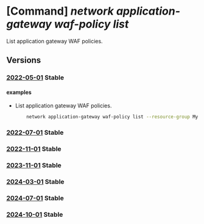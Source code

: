 # [Command] _network application-gateway waf-policy list_

List application gateway WAF policies.

## Versions

### [2022-05-01](/Resources/mgmt-plane/L3N1YnNjcmlwdGlvbnMve30vcHJvdmlkZXJzL21pY3Jvc29mdC5uZXR3b3JrL2FwcGxpY2F0aW9uZ2F0ZXdheXdlYmFwcGxpY2F0aW9uZmlyZXdhbGxwb2xpY2llcw==/2022-05-01.xml) **Stable**

<!-- mgmt-plane /subscriptions/{}/providers/microsoft.network/applicationgatewaywebapplicationfirewallpolicies 2022-05-01 -->
<!-- mgmt-plane /subscriptions/{}/resourcegroups/{}/providers/microsoft.network/applicationgatewaywebapplicationfirewallpolicies 2022-05-01 -->

#### examples

- List application gateway WAF policies.
    ```bash
        network application-gateway waf-policy list --resource-group MyResourceGroup
    ```

### [2022-07-01](/Resources/mgmt-plane/L3N1YnNjcmlwdGlvbnMve30vcHJvdmlkZXJzL21pY3Jvc29mdC5uZXR3b3JrL2FwcGxpY2F0aW9uZ2F0ZXdheXdlYmFwcGxpY2F0aW9uZmlyZXdhbGxwb2xpY2llcw==/2022-07-01.xml) **Stable**

<!-- mgmt-plane /subscriptions/{}/providers/microsoft.network/applicationgatewaywebapplicationfirewallpolicies 2022-07-01 -->
<!-- mgmt-plane /subscriptions/{}/resourcegroups/{}/providers/microsoft.network/applicationgatewaywebapplicationfirewallpolicies 2022-07-01 -->

### [2022-11-01](/Resources/mgmt-plane/L3N1YnNjcmlwdGlvbnMve30vcHJvdmlkZXJzL21pY3Jvc29mdC5uZXR3b3JrL2FwcGxpY2F0aW9uZ2F0ZXdheXdlYmFwcGxpY2F0aW9uZmlyZXdhbGxwb2xpY2llcw==/2022-11-01.xml) **Stable**

<!-- mgmt-plane /subscriptions/{}/providers/microsoft.network/applicationgatewaywebapplicationfirewallpolicies 2022-11-01 -->
<!-- mgmt-plane /subscriptions/{}/resourcegroups/{}/providers/microsoft.network/applicationgatewaywebapplicationfirewallpolicies 2022-11-01 -->

### [2023-11-01](/Resources/mgmt-plane/L3N1YnNjcmlwdGlvbnMve30vcHJvdmlkZXJzL21pY3Jvc29mdC5uZXR3b3JrL2FwcGxpY2F0aW9uZ2F0ZXdheXdlYmFwcGxpY2F0aW9uZmlyZXdhbGxwb2xpY2llcw==/2023-11-01.xml) **Stable**

<!-- mgmt-plane /subscriptions/{}/providers/microsoft.network/applicationgatewaywebapplicationfirewallpolicies 2023-11-01 -->
<!-- mgmt-plane /subscriptions/{}/resourcegroups/{}/providers/microsoft.network/applicationgatewaywebapplicationfirewallpolicies 2023-11-01 -->

### [2024-03-01](/Resources/mgmt-plane/L3N1YnNjcmlwdGlvbnMve30vcHJvdmlkZXJzL21pY3Jvc29mdC5uZXR3b3JrL2FwcGxpY2F0aW9uZ2F0ZXdheXdlYmFwcGxpY2F0aW9uZmlyZXdhbGxwb2xpY2llcw==/2024-03-01.xml) **Stable**

<!-- mgmt-plane /subscriptions/{}/providers/microsoft.network/applicationgatewaywebapplicationfirewallpolicies 2024-03-01 -->
<!-- mgmt-plane /subscriptions/{}/resourcegroups/{}/providers/microsoft.network/applicationgatewaywebapplicationfirewallpolicies 2024-03-01 -->

### [2024-07-01](/Resources/mgmt-plane/L3N1YnNjcmlwdGlvbnMve30vcHJvdmlkZXJzL21pY3Jvc29mdC5uZXR3b3JrL2FwcGxpY2F0aW9uZ2F0ZXdheXdlYmFwcGxpY2F0aW9uZmlyZXdhbGxwb2xpY2llcw==/2024-07-01.xml) **Stable**

<!-- mgmt-plane /subscriptions/{}/providers/microsoft.network/applicationgatewaywebapplicationfirewallpolicies 2024-07-01 -->
<!-- mgmt-plane /subscriptions/{}/resourcegroups/{}/providers/microsoft.network/applicationgatewaywebapplicationfirewallpolicies 2024-07-01 -->

### [2024-10-01](/Resources/mgmt-plane/L3N1YnNjcmlwdGlvbnMve30vcmVzb3VyY2Vncm91cHMve30vcHJvdmlkZXJzL21pY3Jvc29mdC5uZXR3b3JrL2FwcGxpY2F0aW9uZ2F0ZXdheXdlYmFwcGxpY2F0aW9uZmlyZXdhbGxwb2xpY2llcw==/2024-10-01.xml) **Stable**

<!-- mgmt-plane /subscriptions/{}/resourcegroups/{}/providers/microsoft.network/applicationgatewaywebapplicationfirewallpolicies 2024-10-01 -->
